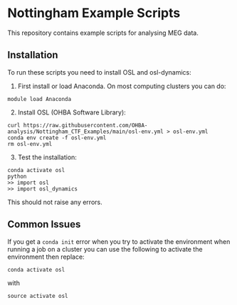 # Nottingham Example Scripts

This repository contains example scripts for analysing MEG data.

## Installation

To run these scripts you need to install OSL and osl-dynamics:

1. First install or load Anaconda. On most computing clusters you can do:

```
module load Anaconda
```

2. Install OSL (OHBA Software Library):

```
curl https://raw.githubusercontent.com/OHBA-analysis/Nottingham_CTF_Examples/main/osl-env.yml > osl-env.yml
conda env create -f osl-env.yml
rm osl-env.yml
```

3. Test the installation:

```
conda activate osl
python
>> import osl
>> import osl_dynamics
```

This should not raise any errors.

## Common Issues

If you get a `conda init` error when you try to activate the environment when running a job on a cluster you can use the following to activate the environment then replace:
```
conda activate osl
```
with 
```
source activate osl
```
